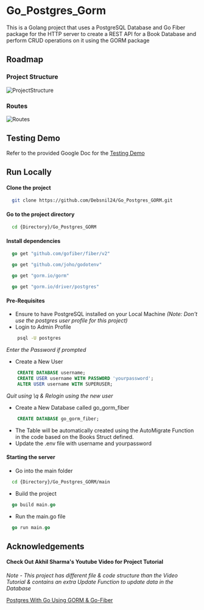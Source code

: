 
# Go_Postgres_Gorm

This is a Golang project that uses a PostgreSQL Database and Go Fiber package for the HTTP server to create a REST API for a Book Database and perform CRUD operations on it using the GORM package


## Roadmap

### Project Structure
![ProjectStructure](https://github.com/user-attachments/assets/4ebb764c-711b-47d6-907c-61d779f69af8)

### Routes
![Routes](https://github.com/user-attachments/assets/63ddf52f-704b-497d-b3ce-46b085297aff)



## Testing Demo

Refer to the provided Google Doc for the [Testing Demo](https://docs.google.com/document/d/e/2PACX-1vTv7V2kIw7SE28KGtRioY4o0keBATvRVnYYITpXH9FzY8INQztkKaZJT7zuYLDM7kd6pVb7He6Z-dHZ/pub)




## Run Locally

#### Clone the project

```bash
  git clone https://github.com/Debsnil24/Go_Postgres_GORM.git
```

#### Go to the project directory

```bash
  cd {Directory}/Go_Postgres_GORM
```

#### Install dependencies

```go
  go get "github.com/gofiber/fiber/v2"
```
```go
  go get "github.com/joho/godotenv"
```
```go
  go get "gorm.io/gorm"
```
```go
  go get "gorm.io/driver/postgres"
```

#### Pre-Requisites

- Ensure to have PostgreSQL installed on your Local Machine
*(Note: Don't use the postgres user profile for this project)* 
- Login to Admin Profile
```bash
    psql -U postgres
```
*Enter the Password if prompted*

- Create a New User 
```sql
    CREATE DATABASE username;
    CREATE USER username WITH PASSWORD 'yourpassword';
    ALTER USER username WITH SUPERUSER;
```
*Quit using \q & Relogin using the new user*
- Create a New Database called go_gorm_fiber
```sql
    CREATE DATABASE go_gorm_fiber;
```
- The Table will be automatically created using the AutoMigrate Function in the code based on the Books Struct defined.
- Update the .env file with username and yourpassword

#### Starting the server
- Go into the main folder 
```bash
  cd {Directory}/Go_Postgres_GORM/main
```
- Build the project
```go
  go build main.go
```
- Run the main.go file
```go
  go run main.go
```


## Acknowledgements

#### Check Out Akhil Sharma's Youtube Video for Project Tutorial
*Note - This project has different file & code structure than the Video Tutorial & contains an extra Update Function to update data in the Database*

[Postgres With Go Using GORM & Go-Fiber](https://youtu.be/1XPktts9USg?si=G388AnFbQZ0EE82c)



